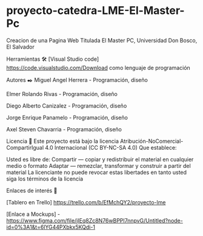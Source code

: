 # proyecto-catedra-LME-El-Master-Pc

Creacion de una Pagina Web Titulada El Master PC,  Universidad Don Bosco, El Salvador

Herramientas 🛠️
[Visual Studio code] https://code.visualstudio.com/Download   como lenguaje de programación

Autores ✒️
Miguel Angel Herrera - Programación, diseño

Elmer Rolando Rivas - Programación, diseño

Diego Alberto Canizalez - Programación, diseño

Jorge Enrique Panamelo - Programación, diseño

Axel Steven Chavarria - Programación, diseño

Licencia 📄
Este proyecto está bajo la licencia Atribución-NoComercial-CompartirIgual 4.0 Internacional (CC BY-NC-SA 4.0) Que establece:

Usted es libre de: Compartir — copiar y redistribuir el material en cualquier medio o formato Adaptar — remezclar, transformar y construir a partir del material La licenciante no puede revocar estas libertades en tanto usted siga los términos de la licencia

Enlaces de interés 👀

[Tablero en Trello] https://trello.com/b/EfMchQY2/proyecto-lme

[Enlace a Mockups] - https://www.figma.com/file/jIEq8Zc8N76wBPPl7nnpvG/Untitled?node-id=0%3A1&t=6lYG44PXbkx5KQdi-1
